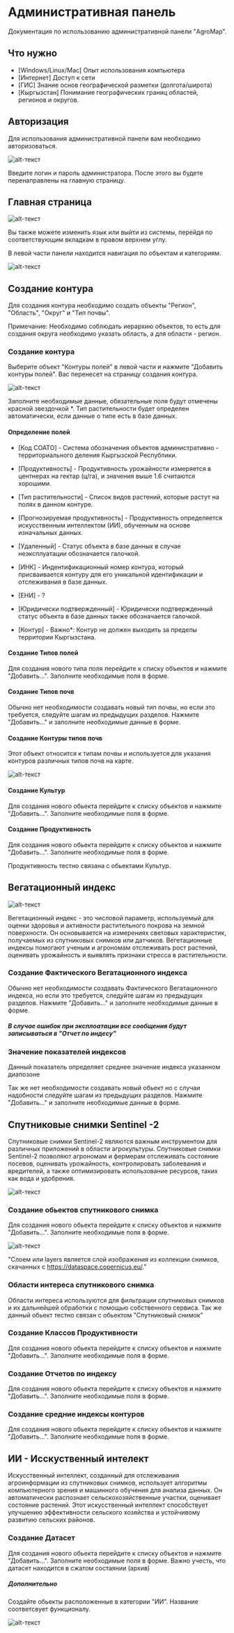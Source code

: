 # Административная панель

Документация по использованию административной панели "AgroMap".

## Что нужно

+ [Windows/Linux/Mac] Опыт использования компьютера
+ [Интернет] Доступ к сети
+ [ГИС] Знание основ географической разметки (долгота/широта)
+ [Кыргызстан] Понимание географических границ областей, регионов и округов.


## Авторизация

Для использования административной панели вам необходимо авторизоваться.

![alt-текст](/docs/ru/images/admin/login.png)

Введите логин и пароль администратора. После этого вы будете перенаправлены на главную страницу.

## Главная страница

![alt-текст](/docs/ru/images/admin/main-page.png)

Вы также можете изменить язык или выйти из системы, перейдя по соответствующим вкладкам в правом верхнем углу.

В левой части панели находится навигация по объектам и категориям.

![alt-текст](/docs/ru/images/admin/verbose.png)

## Создание контура

Для создания контура необходимо создать объекты "Регион", "Область", "Округ" и "Тип почвы".

Примечание: Необходимо соблюдать иерархию объектов, то есть для создания округа необходимо указать область, а для области - регион.

### Создание контура

Выберите объект "Контуры полей" в левой части и нажмите "Добавить контуры полей". Вас перенесет на страницу создания контура.

![alt-текст](/docs/ru/images/admin/contour-form.png)

Заполните необходимые данные, обязательные поля будут отмечены красной звездочкой *. Тип растительности будет определен автоматически, если данные о типе есть в базе данных.

#### Определение полей

+ [Код СОАТО] - Система обозначения объектов административно - территориального деления Кыргызской Республики.
+ [Продуктивность] - Продуктивность урожайности измеряется в центнерах на гектар (ц/га), и значения выше 1.6 считаются хорошими.
+ [Тип растительности] - Список видов растений, которые растут на полях в данном контуре.
+ [Прогнозируемая продуктивность] - Продуктивность определяется искусственным интеллектом (ИИ), обученным на основе изначальных данных. 
+ [Удаленный] - Статус объекта в базе данных в случае неэксплуатации обозначается галочкой.
+ [ИНК] - Индентификационный номер контура, который присваивается контуру для его уникальной идентификации и отслеживания в базе данных.
+ [ЕНИ] - ?
+ [Юридически подтвержденный] - Юридически подтвержденный статус объекта в базе данных также обозначается галочкой.

+ [Контур] - Важно*: Контур не должен выходить за пределы территории Кыргызстана.

#### Создание Типов полей

Для создания нового типа поля перейдите к списку объектов и нажмите "Добавить...". Заполните необходимые поля в форме.

#### Создание Типов почв

Обычно нет необходимости создавать новый тип почвы, но если это требуется, следуйте шагам из предыдущих разделов. Нажмите "Добавить..." и заполните необходимые данные в форме.

#### Создание Контуры типов почв

Этот объект относится к типам почвы и используется для указания контуров различных типов почв на карте.

![alt-текст](/docs/ru/images/admin/land-contour.png)

#### Создание Культур

Для создания нового обьекта перейдите к списку объектов и нажмите "Добавить...". Заполните необходимые поля в форме.

#### Создание Продуктивность

Для создания нового обьекта перейдите к списку объектов и нажмите "Добавить...". Заполните необходимые поля в форме.

Продуктивность тестно связана с обьектами Культур.


## Вегатационный индекс

![alt-текст](/docs/ru/images/admin/land-contour.png)

Вегетационный индекс - это числовой параметр, используемый для оценки здоровья и активности растительного покрова на земной поверхности. Он основывается на измерениях световых характеристик, получаемых из спутниковых снимков или датчиков. Вегетационные индексы помогают ученым и агрономам отслеживать рост растений, оценивать урожайность и выявлять признаки стресса в растительности.

### Создание Фактического Вегатационного индекса

Обычно нет необходимости создавать Фактического Вегатационного индекса, но если это требуется, следуйте шагам из предыдущих разделов. Нажмите "Добавить..." и заполните необходимые данные в форме.

##### В случае ошибок при эксплоатации все сообщения будут записываться в "Отчет по индесу"

### Значение показателей индексов

Данный показатель определяет среднее значение индекса указанном диапозоне

Так же нет необходимости создавать новый обьект но с случаи надобности следуйте шагам из предыдущих разделов. Нажмите "Добавить..." и заполните необходимые данные в форме.

## Спутниковые снимки Sentinel -2 

Спутниковые снимки Sentinel-2 являются важным инструментом для различных приложений в области агрокультуры. Спутниковые снимки Sentinel-2 позволяют агрономам и фермерам отслеживать состояние посевов, оценивать урожайность, контролировать заболевания и вредителей, а также оптимизировать использование ресурсов, таких как вода и удобрения.

![alt-текст](/docs/ru/images/admin/sent-bar.png)

### Создание обьектов спутникового снимка

Для создания нового обьекта перейдите к списку объектов и нажмите "Добавить...". Заполните необходимые поля в форме.

![alt-текст](/docs/ru/images/admin/sent-image.png)

"Слоем или layers является слой изображения из коллекции снимков, скачанных с https://dataspace.copernicus.eu/."


### Области интереса спутникового снимка

Области интереса используются для фильтрации спутниковых снимков и их дальнейшей обработки с помощью собственного сервиса. Так же данный обьект тестно связан с обьектом "Спутниковый снимок"

### Создание Классов Продуктивности

Для создания нового обьекта перейдите к списку объектов и нажмите "Добавить...". Заполните необходимые поля в форме.

### Создание Отчетов по индексу

Для создания нового обьекта перейдите к списку объектов и нажмите "Добавить...". Заполните необходимые поля в форме.

### Создание средние индексы контуров

Для создания нового обьекта перейдите к списку объектов и нажмите "Добавить...". Заполните необходимые поля в форме.

## ИИ - Исскуственный интелект

Искусственный интеллект, созданный для отслеживания агроинформации из спутниковых снимков, использует алгоритмы компьютерного зрения и машинного обучения для анализа данных. Он автоматически распознает сельскохозяйственные участки, оценивает состояние растений. Этот искусственный интеллект способствует улучшению эффективности сельского хозяйства и устойчивому развитию сельских районов.

### Создание Датасет

Для создания нового обьекта перейдите к списку объектов и нажмите "Добавить...". Заполните необходимые поля в форме. Важно учесть, что датасет находится в сжатом состаянии (архив)

##### Дополнительно

Создайте обьекты расположенные в категории "ИИ". Название соответсвует функционалу.

![alt-текст](/docs/ru/images/admin/ai-bar.png)
